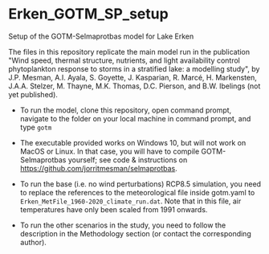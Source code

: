 # Erken_GOTM_SP_setup
Setup of the GOTM-Selmaprotbas model for Lake Erken

The files in this repository replicate the main model run in the publication "Wind speed, thermal  structure, nutrients, and light availability control phytoplankton response to storms in a stratified lake: a modelling study", by J.P. Mesman, A.I. Ayala, S. Goyette, J. Kasparian, R. Marcé, H. Markensten, J.A.A. Stelzer, M. Thayne, M.K. Thomas, D.C. Pierson, and B.W. Ibelings (not yet published).

- To run the model, clone this repository, open command prompt, navigate to the folder on your local machine in command prompt, and type `gotm`

- The executable provided works on Windows 10, but will not work on MacOS or Linux. In that case, you will have to compile GOTM-Selmaprotbas yourself; see code & instructions on https://github.com/jorritmesman/selmaprotbas. 

- To run the base (i.e. no wind perturbations) RCP8.5 simulation, you need to replace the references to the meteorological file inside gotm.yaml to `Erken_MetFile_1960-2020_climate_run.dat`. Note that in this file, air temperatures have only been scaled from 1991 onwards.  

- To run the other scenarios in the study, you need to follow the description in the Methodology section (or contact the corresponding author). 
